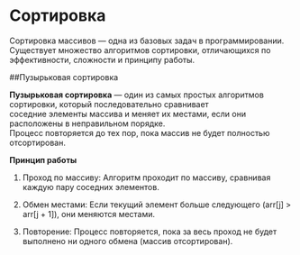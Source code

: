 # Сортировка

Сортировка массивов — одна из базовых задач в программировании.\
Существует множество алгоритмов сортировки, отличающихся по эффективности, сложности и принципу работы.

##Пузырьковая сортировка

**Пузырьковая сортировка** — один из самых простых алгоритмов сортировки, который последовательно сравнивает\
соседние элементы массива и меняет их местами, если они расположены в неправильном порядке.\
Процесс повторяется до тех пор, пока массив не будет полностью отсортирован.

**Принцип работы**

1. Проход по массиву: Алгоритм проходит по массиву, сравнивая каждую пару соседних элементов.

2. Обмен местами: Если текущий элемент больше следующего (arr[j] > arr[j + 1]), они меняются местами.

3. Повторение: Процесс повторяется, пока за весь проход не будет выполнено ни одного обмена (массив отсортирован).
